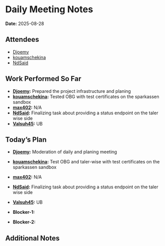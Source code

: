 # Daily Meeting Notes

**Date:** 2025-08-28

## Attendees
- [Djoemy](https://github.com/Djoemy)
- [kouamschekina](https://github.com/kouamschekina)
- [NdSaid](https://github.com/NdSaid)

## Work Performed So Far
- **[Djoemy](https://github.com/Djoemy):** Prepared the project infrastructure and planing
- **[kouamschekina](https://github.com/kouamschekina):** Tested OBG with test certificates on the sparkassen sandbox
- **[max402](https://github.com/max402):** N/A
- **[NdSaid](https://github.com/NdSaid):** Finalizing task about providing a status endpoint on the taler wise side
- **[Valsuh45](https://github.com/Valsuh45):** UB

## Today’s Plan
- **[Djoemy](https://github.com/Djoemy):** Moderation of daily and planing meeting
- **[kouamschekina](https://github.com/kouamschekina):** Test OBG and taler-wise with test certificates on the sparkassen sandbox
- **[max402](https://github.com/max402):** N/A
- **[NdSaid](https://github.com/NdSaid):** Finalizing task about providing a status endpoint on the taler wise side
- **[Valsuh45](https://github.com/Valsuh45):** UB

- **Blocker-1:** 

- **Blocker-2:** 

## Additional Notes

